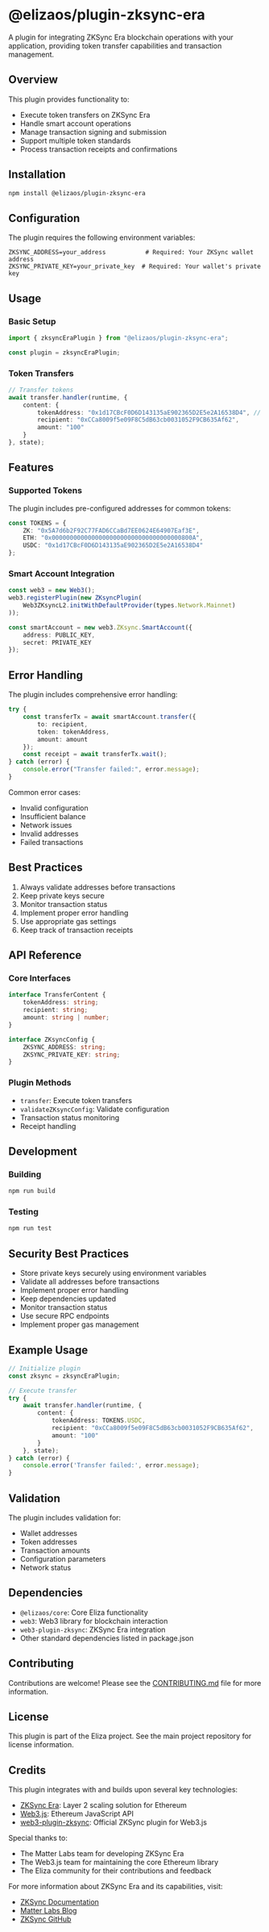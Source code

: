 # @elizaos/plugin-zksync-era

A plugin for integrating ZKSync Era blockchain operations with your application, providing token transfer capabilities and transaction management.

## Overview

This plugin provides functionality to:
- Execute token transfers on ZKSync Era
- Handle smart account operations
- Manage transaction signing and submission
- Support multiple token standards
- Process transaction receipts and confirmations

## Installation

```bash
npm install @elizaos/plugin-zksync-era
```

## Configuration

The plugin requires the following environment variables:

```env
ZKSYNC_ADDRESS=your_address           # Required: Your ZKSync wallet address
ZKSYNC_PRIVATE_KEY=your_private_key  # Required: Your wallet's private key
```

## Usage

### Basic Setup

```typescript
import { zksyncEraPlugin } from "@elizaos/plugin-zksync-era";

const plugin = zksyncEraPlugin;
```

### Token Transfers

```typescript
// Transfer tokens
await transfer.handler(runtime, {
    content: {
        tokenAddress: "0x1d17CBcF0D6D143135aE902365D2E5e2A16538D4", // USDC
        recipient: "0xCCa8009f5e09F8C5dB63cb0031052F9CB635Af62",
        amount: "100"
    }
}, state);
```

## Features

### Supported Tokens

The plugin includes pre-configured addresses for common tokens:
```typescript
const TOKENS = {
    ZK: "0x5A7d6b2F92C77FAD6CCaBd7EE0624E64907Eaf3E",
    ETH: "0x000000000000000000000000000000000000800A",
    USDC: "0x1d17CBcF0D6D143135aE902365D2E5e2A16538D4"
};
```

### Smart Account Integration

```typescript
const web3 = new Web3();
web3.registerPlugin(new ZKsyncPlugin(
    Web3ZKsyncL2.initWithDefaultProvider(types.Network.Mainnet)
));

const smartAccount = new web3.ZKsync.SmartAccount({
    address: PUBLIC_KEY,
    secret: PRIVATE_KEY
});
```

## Error Handling

The plugin includes comprehensive error handling:

```typescript
try {
    const transferTx = await smartAccount.transfer({
        to: recipient,
        token: tokenAddress,
        amount: amount
    });
    const receipt = await transferTx.wait();
} catch (error) {
    console.error("Transfer failed:", error.message);
}
```

Common error cases:
- Invalid configuration
- Insufficient balance
- Network issues
- Invalid addresses
- Failed transactions

## Best Practices

1. Always validate addresses before transactions
2. Keep private keys secure
3. Monitor transaction status
4. Implement proper error handling
5. Use appropriate gas settings
6. Keep track of transaction receipts

## API Reference

### Core Interfaces

```typescript
interface TransferContent {
    tokenAddress: string;
    recipient: string;
    amount: string | number;
}

interface ZKsyncConfig {
    ZKSYNC_ADDRESS: string;
    ZKSYNC_PRIVATE_KEY: string;
}
```

### Plugin Methods

- `transfer`: Execute token transfers
- `validateZKsyncConfig`: Validate configuration
- Transaction status monitoring
- Receipt handling

## Development

### Building

```bash
npm run build
```

### Testing

```bash
npm run test
```

## Security Best Practices

- Store private keys securely using environment variables
- Validate all addresses before transactions
- Implement proper error handling
- Keep dependencies updated
- Monitor transaction status
- Use secure RPC endpoints
- Implement proper gas management

## Example Usage

```typescript
// Initialize plugin
const zksync = zksyncEraPlugin;

// Execute transfer
try {
    await transfer.handler(runtime, {
        content: {
            tokenAddress: TOKENS.USDC,
            recipient: "0xCCa8009f5e09F8C5dB63cb0031052F9CB635Af62",
            amount: "100"
        }
    }, state);
} catch (error) {
    console.error('Transfer failed:', error.message);
}
```

## Validation

The plugin includes validation for:
- Wallet addresses
- Token addresses
- Transaction amounts
- Configuration parameters
- Network status

## Dependencies

- `@elizaos/core`: Core Eliza functionality
- `web3`: Web3 library for blockchain interaction
- `web3-plugin-zksync`: ZKSync Era integration
- Other standard dependencies listed in package.json

## Contributing

Contributions are welcome! Please see the [CONTRIBUTING.md](CONTRIBUTING.md) file for more information.

## License

This plugin is part of the Eliza project. See the main project repository for license information.

## Credits

This plugin integrates with and builds upon several key technologies:

- [ZKSync Era](https://zksync.io/): Layer 2 scaling solution for Ethereum
- [Web3.js](https://web3js.org/): Ethereum JavaScript API
- [web3-plugin-zksync](https://www.npmjs.com/package/web3-plugin-zksync): Official ZKSync plugin for Web3.js

Special thanks to:
- The Matter Labs team for developing ZKSync Era
- The Web3.js team for maintaining the core Ethereum library
- The Eliza community for their contributions and feedback

For more information about ZKSync Era and its capabilities, visit:
- [ZKSync Documentation](https://docs.zksync.io/)
- [Matter Labs Blog](https://blog.matter-labs.io/)
- [ZKSync GitHub](https://github.com/matter-labs/zksync-era)